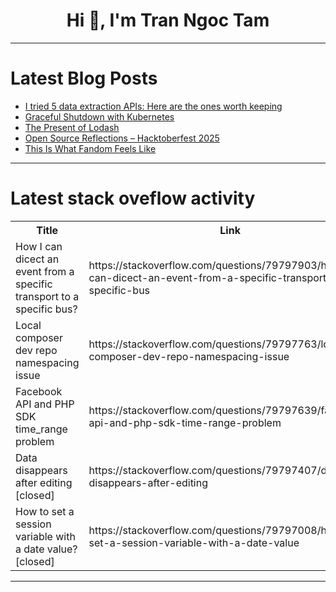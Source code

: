 <h1 align="center">Hi 👋, I'm Tran Ngoc Tam</h1>

---

# Latest Blog Posts 
<!-- BLOG-POST-LIST:START -->
- [I tried 5 data extraction APIs: Here are the ones worth keeping](https://dev.to/nikolas_dimitroulakis_d23/i-tried-5-data-extraction-apis-here-are-the-ones-worth-keeping-1m4i)
- [Graceful Shutdown with Kubernetes](https://dev.to/jinghong/graceful-shutdown-with-kubernetes-4bi5)
- [The Present of Lodash](https://dev.to/benjaminblack/the-present-of-lodash-1ek3)
- [Open Source Reflections – Hacktoberfest 2025](https://dev.to/mdarifulhaque/open-source-reflections-hacktoberfest-2025-260h)
- [This Is What Fandom Feels Like](https://dev.to/junothreadborne/this-is-what-fandom-feels-like-4f0)
<!-- BLOG-POST-LIST:END -->

---

# Latest stack oveflow activity
<table>
  <tr><th>Title</th><th>Link</th></tr>
  <!-- STACKOVERFLOW:START --><tr><td>How I can dicect an event from a specific transport to a specific bus?</td><td>https://stackoverflow.com/questions/79797903/how-i-can-dicect-an-event-from-a-specific-transport-to-a-specific-bus</td></tr><tr><td>Local composer dev repo namespacing issue</td><td>https://stackoverflow.com/questions/79797763/local-composer-dev-repo-namespacing-issue</td></tr><tr><td>Facebook API and PHP SDK time_range problem</td><td>https://stackoverflow.com/questions/79797639/facebook-api-and-php-sdk-time-range-problem</td></tr><tr><td>Data disappears after editing [closed]</td><td>https://stackoverflow.com/questions/79797407/data-disappears-after-editing</td></tr><tr><td>How to set a session variable with a date value? [closed]</td><td>https://stackoverflow.com/questions/79797008/how-to-set-a-session-variable-with-a-date-value</td></tr><!-- STACKOVERFLOW:END -->
</table>

---


